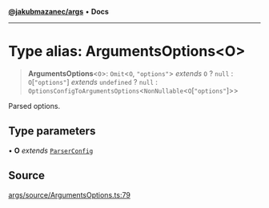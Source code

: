 [**@jakubmazanec/args**](../README.md) • **Docs**

---

# Type alias: ArgumentsOptions\<O\>

> **ArgumentsOptions**\<`O`\>: `Omit`\<`O`, `"options"`\> _extends_ `O` ? `null` :
> `O`\[`"options"`\] _extends_ `undefined` ? `null` :
> `OptionsConfigToArgumentsOptions`\<`NonNullable`\<`O`\[`"options"`\]\>\>

Parsed options.

## Type parameters

• **O** _extends_ [`ParserConfig`](ParserConfig.md)

## Source

[args/source/ArgumentsOptions.ts:79](https://github.com/jakubmazanec/js-tools/blob/4653f1571319b3537b5a901a19e171562b7727e5/packages/args/source/ArgumentsOptions.ts#L79)
